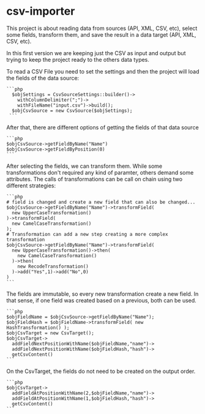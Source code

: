 # csv-importer

This project is about reading data from sources (API, XML, CSV, etc), select some fields, transform them, 
and save the result in a data target (API, XML, CSV, etc).

In this first version we are keeping just the CSV as input and output but trying to keep the project ready to
the others data types.

To read a CSV File you need to set the settings and then the project will load the fields of the data source:

    ```php
      $objSettings = CsvSourceSettings::builder()->
        withColumnDelimiter(";")->
        withFileName("input.csv")->build();
      $objCsvSource = new CsvSource($objSettings);
     ```

After that, there are different options of getting the fields of that data source

    ```php
    $objCsvSource->getFieldByName("Name")
    $objCsvSource->getFieldByPosition(0)
    ```

After selecting the fields, we can transform them. While some transformations don't required any kind of paramter, 
others demand some attributes. The calls of transformations can be call on chain using two different strategies:

    ```php
    # field is changed and create a new field that can also be changed...
    $objCsvSource->getFieldByName("Name")->transformField(
      new UpperCaseTransformation()
    )->transformField(
      new CamelCaseTransformation()
    );
    # Transformation can add a new step creating a more complex transformation  
    $objCsvSource->getFieldByName("Name")->transformField(
      new UpperCaseTransformation()->then(
        new CamelCaseTransformation()
      )->then(
        new RecodeTransformation()
      )->add("Yes",1)->add("No",0)
    )
    ```
  
  The fields are immutable, so every new transformation create a new field. In that sense, if one field was created based on
  a previous, both can be used.

    ```php
    $objFieldName = $objCsvSource->getFieldByName("Name");
    $objFieldHash = $objFieldName->transformField( new HashTransformation() );
    $objCsvTarget = new CsvTarget();
    $objCsvTarget->
      addFieldNextPositionWithName($objFieldName,"name")->
      addFieldNextPositionWithName($objFieldHash,"hash")->
      getCsvContent()
    ```
  
  On the CsvTarget, the fields do not need to be created on the output order.

    ```php
    $objCsvTarget->
      addFieldAtPositionWithName(2,$objFieldName,"name")->
      addFieldAtPositionWithName(1,$objFieldHash,"hash")->
      getCsvContent()
    ```
